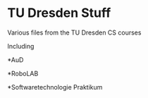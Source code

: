# TU Dresden Stuff

Various files from the TU Dresden CS courses

Including

*AuD

*RoboLAB

*Softwaretechnologie Praktikum
